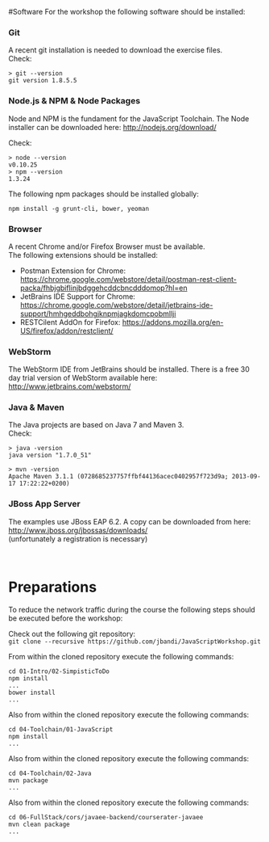 #Software
For the workshop the following software should be installed:

### Git
A recent git installation is needed to download the exercise files.  
Check:  
```
> git --version                                                             
git version 1.8.5.5
```


### Node.js & NPM & Node Packages
Node and NPM is the fundament for the JavaScript Toolchain.
The Node installer can be downloaded here: http://nodejs.org/download/

Check:
```
> node --version
v0.10.25
> npm --version
1.3.24
```

The following npm packages should be installed globally:
```
npm install -g grunt-cli, bower, yeoman
```



### Browser
A recent Chrome and/or Firefox Browser must be available.  
The following extensions should be installed:
- Postman Extension for Chrome: https://chrome.google.com/webstore/detail/postman-rest-client-packa/fhbjgbiflinjbdggehcddcbncdddomop?hl=en
- JetBrains IDE Support for Chrome: https://chrome.google.com/webstore/detail/jetbrains-ide-support/hmhgeddbohgjknpmjagkdomcpobmllji
- RESTCilent AddOn for Firefox: https://addons.mozilla.org/en-US/firefox/addon/restclient/

### WebStorm
The WebStorm IDE from JetBrains should be installed. 
There is a free 30 day trial version of WebStorm available here: http://www.jetbrains.com/webstorm/

### Java & Maven
The Java projects are based on Java 7 and Maven 3.  
Check:
```
> java -version                                                                
java version "1.7.0_51"

> mvn -version
Apache Maven 3.1.1 (0728685237757ffbf44136acec0402957f723d9a; 2013-09-17 17:22:22+0200)
```

### JBoss App Server
The examples use JBoss EAP 6.2. A copy can be downloaded from here:  
http://www.jboss.org/jbossas/downloads/  
(unfortunately a registration is necessary)
  
<br/>

# Preparations

To reduce the network traffic during the course the following steps should be executed before the workshop:

Check out the following git repository:  
`git clone --recursive https://github.com/jbandi/JavaScriptWorkshop.git`

From within the cloned repository execute the following commands:
```
cd 01-Intro/02-SimpisticToDo
npm install
...
bower install
...
```

Also from within the cloned repository execute the following commands:
```
cd 04-Toolchain/01-JavaScript
npm install
...
```

Also from within the cloned repository execute the following commands:
```
cd 04-Toolchain/02-Java
mvn package
...
```

Also from within the cloned repository execute the following commands:
```
cd 06-FullStack/cors/javaee-backend/courserater-javaee
mvn clean package
...

```

